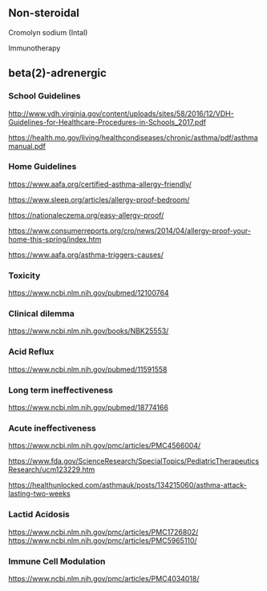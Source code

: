 ## Non-steroidal

Cromolyn sodium (Intal)

Immunotherapy

## beta(2)-adrenergic

### School Guidelines
http://www.vdh.virginia.gov/content/uploads/sites/58/2016/12/VDH-Guidelines-for-Healthcare-Procedures-in-Schools_2017.pdf

https://health.mo.gov/living/healthcondiseases/chronic/asthma/pdf/asthmamanual.pdf

### Home Guidelines
https://www.aafa.org/certified-asthma-allergy-friendly/

https://www.sleep.org/articles/allergy-proof-bedroom/

https://nationaleczema.org/easy-allergy-proof/

https://www.consumerreports.org/cro/news/2014/04/allergy-proof-your-home-this-spring/index.htm

https://www.aafa.org/asthma-triggers-causes/

### Toxicity
https://www.ncbi.nlm.nih.gov/pubmed/12100764

### Clinical dilemma
https://www.ncbi.nlm.nih.gov/books/NBK25553/


### Acid Reflux
https://www.ncbi.nlm.nih.gov/pubmed/11591558

### Long term ineffectiveness
https://www.ncbi.nlm.nih.gov/pubmed/18774166

### Acute ineffectiveness
https://www.ncbi.nlm.nih.gov/pmc/articles/PMC4566004/

https://www.fda.gov/ScienceResearch/SpecialTopics/PediatricTherapeuticsResearch/ucm123229.htm

https://healthunlocked.com/asthmauk/posts/134215060/asthma-attack-lasting-two-weeks

### Lactid Acidosis
https://www.ncbi.nlm.nih.gov/pmc/articles/PMC1726802/
https://www.ncbi.nlm.nih.gov/pmc/articles/PMC5965110/

### Immune Cell Modulation
https://www.ncbi.nlm.nih.gov/pmc/articles/PMC4034018/